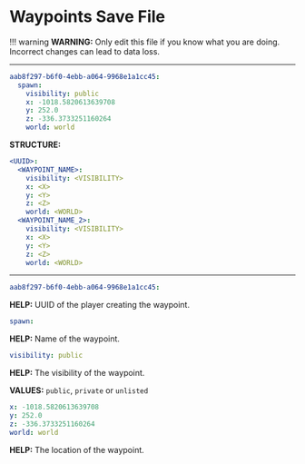 # Waypoints Save File

!!! warning
    **WARNING:** Only edit this file if you know what you are doing. Incorrect changes can lead to data loss.

---

```yaml
aab8f297-b6f0-4ebb-a064-9968e1a1cc45:
  spawn:
    visibility: public
    x: -1018.5820613639708
    y: 252.0
    z: -336.3733251160264
    world: world
```

**STRUCTURE:**

```yaml
<UUID>:
  <WAYPOINT_NAME>:
    visibility: <VISIBILITY>
    x: <X>
    y: <Y>
    z: <Z>
    world: <WORLD>
  <WAYPOINT_NAME_2>:
    visibility: <VISIBILITY>
    x: <X>
    y: <Y>
    z: <Z>
    world: <WORLD>
```

---

```yaml
aab8f297-b6f0-4ebb-a064-9968e1a1cc45:
```

**HELP:** UUID of the player creating the waypoint.

```yaml
spawn:
```

**HELP:** Name of the waypoint.

```yaml
visibility: public
```

**HELP:** The visibility of the waypoint.

**VALUES:** `public`, `private` or `unlisted`

```yaml
x: -1018.5820613639708
y: 252.0
z: -336.3733251160264
world: world
```

**HELP:** The location of the waypoint.
